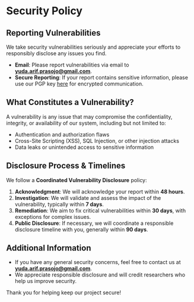 # Security Policy

## Reporting Vulnerabilities

We take security vulnerabilities seriously and appreciate your efforts to responsibly disclose any issues you find.

- **Email**: Please report vulnerabilities via email to **yuda.arif.prasojo@gmail.com**.
- **Secure Reporting**: If your report contains sensitive information, please use our PGP key [here](https://example.com/pgp-key) for encrypted communication.

## What Constitutes a Vulnerability?

A vulnerability is any issue that may compromise the confidentiality, integrity, or availability of our system, including but not limited to:
- Authentication and authorization flaws
- Cross-Site Scripting (XSS), SQL Injection, or other injection attacks
- Data leaks or unintended access to sensitive information

## Disclosure Process & Timelines

We follow a **Coordinated Vulnerability Disclosure** policy:

1. **Acknowledgment**: We will acknowledge your report within **48 hours**.
2. **Investigation**: We will validate and assess the impact of the vulnerability, typically within **7 days**.
3. **Remediation**: We aim to fix critical vulnerabilities within **30 days**, with exceptions for complex issues.
4. **Public Disclosure**: If necessary, we will coordinate a responsible disclosure timeline with you, generally within **90 days**.

## Additional Information

- If you have any general security concerns, feel free to contact us at **yuda.arif.prasojo@gmail.com**.
- We appreciate responsible disclosure and will credit researchers who help us improve security.

Thank you for helping keep our project secure!

